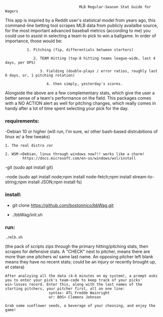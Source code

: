                                       MLB Regular-Season Stat Guide for Wagers                                                             


 This app is inspired by a Reddit user's statistcal model from years ago, this command-line betting tool
 scrapes MLB data from publicly availalbe source, for the most important advanced baseball metrics
 (according to me) you could use to assist in selecting a team to pick to win a ballgame. In order
 of importance, those would be:
 
              1. Pitching (fip, differentials between starters)
              
                 2. TEAM Hitting (top-8 hitting teams league-wide, last 4 days, per OPS)
                 
                    3. Fielding (double-plays / error ratios, roughly last 6 days, or, 1 pitching rotation)
                    
                       4. then simply, yesterday's scores.
                       

 Alongside the above are a few complementary stats, which give the user a better sense of a team's
 performance on the field. This packages comes with a NO ACTION alert as well for pitching changes,
 which really comes in handy after a lot of time spent selecting your pick for the day.                                                                                                                      

### requirements:

-Debian 10 or higher (will run, I'm sure, w/ other bash-based distrubitions of linux w/ a few tweaks)

    1. The real distro /or
    
    2. WSM->Debian, linux through windows now?!! works like a charm!
            https://docs.microsoft.com/en-us/windows/wsl/install
            
-git (sudo apt install git)

-node 
(sudo apt install node;npm install node-fetch;npm install stream-to-string;npm install JSON;npm install fs)

### install:
 - git clone https://github.com/bostonnico/bbWag.git
  
 - ./bbWag/init.sh
  
### run:

    ./mlb.sh

   (the pack of scripts zips through the primary hitting/pitching stats, then scrapes for defensive stats. A "CHECK" next to pitcher,
   means there are more than one pitchers w/ same last name. An opposing pitcher left blank means they have no recent stats; could be an
   injury or recently brought up, et cetera)

    After analzying all the data (4-6 minutes on my system), a prompt asks you to enter your pick's team-code to keep track of your picks'                       win-losses record. Enter this, along with the last names of the starting pitchers, your pitcher first, all on one line:
                        syntax: ATL Fredde Wainright
                        or: BOS+ Clemens Johnson
                    
    Grab some sunflower seeds, a beverage of your choosing, and enjoy the game!
